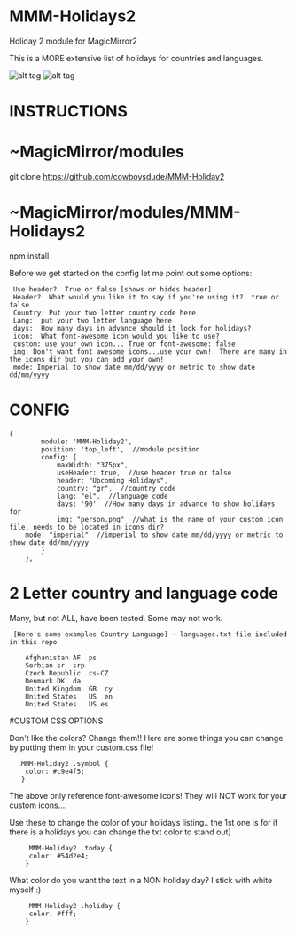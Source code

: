 # MMM-Holidays2
Holiday 2 module for MagicMirror2

This is a MORE extensive list of holidays for countries and languages.

![alt tag](examples/Capture.PNG)  ![alt tag](examples/capde.png)



# INSTRUCTIONS
   
# ~MagicMirror/modules
 git clone https://github.com/cowboysdude/MMM-Holiday2
  
# ~MagicMirror/modules/MMM-Holidays2
 npm install
  

Before we get started on the config let me point out some options:

     Use header?  True or false [shows or hides header]
     Header?  What would you like it to say if you're using it?  true or false
     Country: Put your two letter country code here
     Lang:  put your two letter language here 
     days:  How many days in advance should it look for holidays?
     icon:  What font-awesome icon would you like to use?
     custom: use your own icon... True or font-awesome: false 
     img: Don't want font awesome icons...use your own!  There are many in the icons dir but you can add your own!
     mode: Imperial to show date mm/dd/yyyy or metric to show date dd/mm/yyyy

# CONFIG

    {
            module: 'MMM-Holiday2',
            position: 'top_left',  //module position
            config: {
            	maxWidth: "375px",
                useHeader: true,  //use header true or false
                header: "Upcoming Holidays",
                country: "gr",  //country code
                lang: "el",  //language code
                days: '90'  //How many days in advance to show holidays for
                img: "person.png"  //what is the name of your custom icon file, needs to be located in icons dir? 
		mode: "imperial"  //imperial to show date mm/dd/yyyy or metric to show date dd/mm/yyyy
            }
        },



 # 2 Letter country and language code
   Many, but not ALL, have been tested.  Some may not work.
     
     [Here's some examples Country Language] - languages.txt file included in this repo
     
        Afghanistan	AF	ps
        Serbian	sr	srp	
        Czech Republic	cs-CZ
        Denmark	DK	da	
        United Kingdom	GB	cy
        United States	US	en
        United States	US es

   #CUSTOM CSS OPTIONS
   
Don't like the colors?  Change them!!  Here are some things you can change by putting them in your custom.css file!


      .MMM-Holiday2 .symbol {
	    color: #c9e4f5;
       }
      
The above only reference font-awesome icons!  They will NOT work for your custom icons....     
       
Use these to change the color of your holidays listing..  the 1st one is for if there is a holidays you can change the txt color to stand out]

        .MMM-Holiday2 .today {
	     color: #54d2e4;
        }
        
 What color do you want the text in a NON holiday day?  I stick with white myself :)
 
        .MMM-Holiday2 .holiday {
	     color: #fff;
        }
